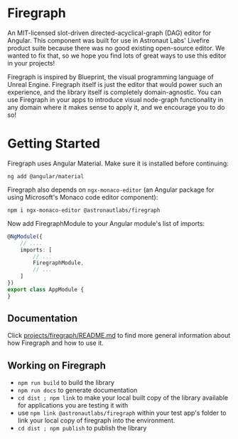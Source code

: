 # Firegraph

An MIT-licensed slot-driven directed-acyclical-graph (DAG) editor for Angular. This 
component was built for use in Astronaut Labs' Livefire product suite because 
there was no good existing open-source editor. We wanted to fix that, so we 
hope you find lots of great ways to use this editor in your projects!

Firegraph is inspired by Blueprint, the visual programming language of 
Unreal Engine. Firegraph itself is just the editor that would power such
an experience, and the library itself is completely domain-agnostic. 
You can use Firegraph in your apps to introduce visual node-graph functionality 
in any domain where it makes sense to apply it, and we encourage you to do so!

# Getting Started

Firegraph uses Angular Material. Make sure it is installed before continuing:

```
ng add @angular/material
```

Firegraph also depends on `ngx-monaco-editor` (an Angular package for using 
Microsoft's Monaco code editor component):

```
npm i ngx-monaco-editor @astronautlabs/firegraph
```

Now add FiregraphModule to your Angular module's list of imports:

```typescript
@NgModule({
    // ....
    imports: [
        // ...
        FiregraphModule,
        // ...
    ]
})
export class AppModule {
}
```

## Documentation

Click [projects/firegraph/README.md](here) to find more general information 
about how Firegraph and how to use it.



## Working on Firegraph

- `npm run build` to build the library
- `npm run docs` to generate documentation
- `cd dist ; npm link` to make your local built copy of the library available
  for applications you are testing it with
- use `npm link @astronautlabs/firegraph` within your test app's folder to link 
  your local copy of firegraph into the environment.
- `cd dist ; npm publish` to publish the library